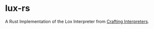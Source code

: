 # lux-rs
A Rust Implementation of the Lox Interpreter from [Crafting Interpreters](craftinginterpreters.com).
